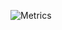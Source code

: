![Metrics](https://metrics.lecoq.io/stonehank?template=classic&isocalendar=1&base.indepth=false&isocalendar.duration=full-year&config.timezone=Asia%2FSingapore)
